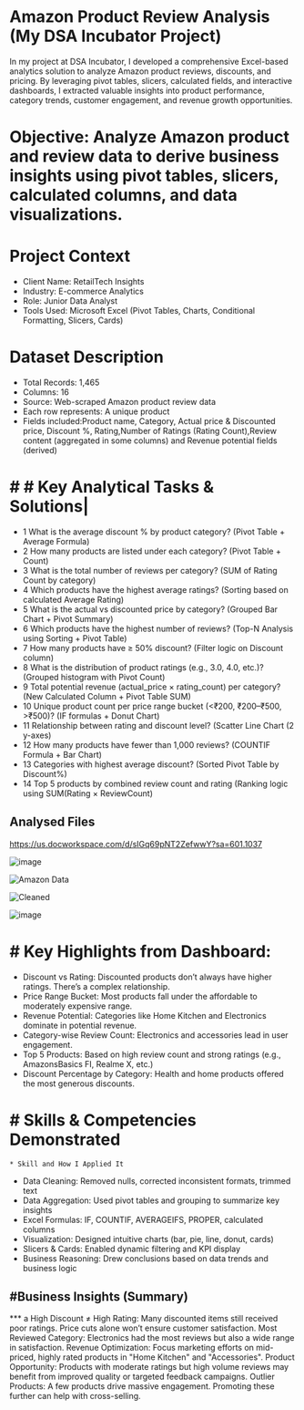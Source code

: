 # Amazon Product Review Analysis (My DSA Incubator Project)
In my project at DSA Incubator, I developed a comprehensive Excel-based analytics solution to analyze Amazon product reviews, discounts, and pricing. By leveraging pivot tables, slicers, calculated fields, and interactive dashboards, I extracted valuable insights into product performance, category trends, customer engagement, and revenue growth opportunities.

# Objective: **Analyze Amazon product and review data to derive business insights using pivot tables, slicers, calculated columns, and data visualizations.**

# Project Context
* Client Name: RetailTech Insights
* Industry: E-commerce Analytics
* Role: Junior Data Analyst
* Tools Used: Microsoft Excel (Pivot Tables, Charts, Conditional Formatting, Slicers, Cards)

# Dataset Description
* Total Records: 1,465
* Columns: 16
* Source: Web-scraped Amazon product review data
* Each row represents: A unique product
* Fields included:Product name, Category, Actual price & Discounted price, Discount %, Rating,Number of Ratings (Rating Count),Review content (aggregated in some columns) and Revenue potential fields (derived)
# # # Key Analytical Tasks & Solutions|
* 1	What is the average discount % by product category? (Pivot Table + Average Formula)
* 2	How many products are listed under each category?	(Pivot Table + Count)
* 3	What is the total number of reviews per category?	(SUM of Rating Count by category)
* 4	Which products have the highest average ratings?	(Sorting based on calculated Average Rating)
* 5	What is the actual vs discounted price by category?	(Grouped Bar Chart + Pivot Summary)
* 6	Which products have the highest number of reviews?	(Top-N Analysis using Sorting + Pivot Table)
* 7	How many products have ≥ 50% discount?	(Filter logic on Discount column)
* 8	What is the distribution of product ratings (e.g., 3.0, 4.0, etc.)?	(Grouped histogram with Pivot Count)
* 9	Total potential revenue (actual_price × rating_count) per category?	(New Calculated Column + Pivot Table SUM)
* 10	Unique product count per price range bucket (<₹200, ₹200–₹500, >₹500)?	(IF formulas + Donut Chart)
* 11	Relationship between rating and discount level?	(Scatter Line Chart (2 y-axes)
* 12	How many products have fewer than 1,000 reviews?	(COUNTIF Formula + Bar Chart)
* 13	Categories with highest average discount?	(Sorted Pivot Table by Discount%)
* 14	Top 5 products by combined review count and rating	(Ranking logic using SUM(Rating × ReviewCount)

## Analysed Files
https://us.docworkspace.com/d/sIGq69pNT2ZefwwY?sa=601.1037

![image](https://github.com/user-attachments/assets/87665400-a87a-4b0f-92f5-0941a353510a)

![Amazon Data](https://github.com/user-attachments/assets/e37c6a92-cd99-4d78-a089-15ecd6458fac)

![Cleaned](https://github.com/user-attachments/assets/ba4cffde-398a-41f5-83b1-0a543938ff8b)

![image](https://github.com/user-attachments/assets/1cabdc8e-445e-44da-a33f-778a279536eb)

# # Key Highlights from Dashboard:
* Discount vs Rating: Discounted products don’t always have higher ratings. There’s a complex relationship.
* Price Range Bucket: Most products fall under the affordable to moderately expensive range.
* Revenue Potential: Categories like Home Kitchen and Electronics dominate in potential revenue.
* Category-wise Review Count: Electronics and accessories lead in user engagement.
* Top 5 Products: Based on high review count and strong ratings (e.g., AmazonsBasics FI, Realme X, etc.)
* Discount Percentage by Category: Health and home products offered the most generous discounts.
# # Skills & Competencies Demonstrated
    * Skill and How I Applied It

* Data Cleaning: Removed nulls, corrected inconsistent formats, trimmed text
* Data Aggregation:	Used pivot tables and grouping to summarize key insights
* Excel Formulas:	IF, COUNTIF, AVERAGEIFS, PROPER, calculated columns
* Visualization:	Designed intuitive charts (bar, pie, line, donut, cards)
* Slicers & Cards: Enabled dynamic filtering and KPI display
* Business Reasoning:	Drew conclusions based on data trends and business logic

## #Business Insights (Summary)
*** a High Discount ≠ High Rating: Many discounted items still received poor ratings. Price cuts alone won’t ensure customer satisfaction.
Most Reviewed Category: Electronics had the most reviews but also a wide range in satisfaction.
Revenue Optimization: Focus marketing efforts on mid-priced, highly rated products in "Home Kitchen" and "Accessories".
Product Opportunity: Products with moderate ratings but high volume reviews may benefit from improved quality or targeted feedback campaigns.
Outlier Products: A few products drive massive engagement. Promoting these further can help with cross-selling.










